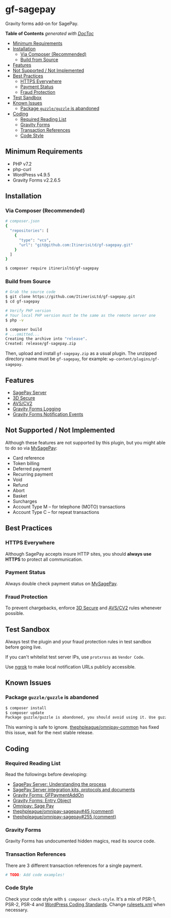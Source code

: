 # gf-sagepay

Gravity forms add-on for SagePay.

<!-- START doctoc generated TOC please keep comment here to allow auto update -->
<!-- DON'T EDIT THIS SECTION, INSTEAD RE-RUN doctoc TO UPDATE -->
**Table of Contents**  *generated with [DocToc](https://github.com/thlorenz/doctoc)*

- [Minimum Requirements](#minimum-requirements)
- [Installation](#installation)
  - [Via Composer (Recommended)](#via-composer-recommended)
  - [Build from Source](#build-from-source)
- [Features](#features)
- [Not Supported / Not Implemented](#not-supported--not-implemented)
- [Best Practices](#best-practices)
  - [HTTPS Everywhere](#https-everywhere)
  - [Payment Status](#payment-status)
  - [Fraud Protection](#fraud-protection)
- [Test Sandbox](#test-sandbox)
- [Known Issues](#known-issues)
  - [Package `guzzle/guzzle` is abandoned](#package-guzzleguzzle-is-abandoned)
- [Coding](#coding)
  - [Required Reading List](#required-reading-list)
  - [Gravity Forms](#gravity-forms)
  - [Transaction References](#transaction-references)
  - [Code Style](#code-style)

<!-- END doctoc generated TOC please keep comment here to allow auto update -->

## Minimum Requirements

- PHP v7.2
- php-curl
- WordPress v4.9.5
- Gravity Forms v2.2.6.5

## Installation

### Via Composer (Recommended)

```bash
# composer.json
{
  "repositories": [
    {
      "type": "vcs",
      "url": "git@github.com:ItinerisLtd/gf-sagepay.git"
    }
  ]
}
```

```bash
$ composer require itinerisltd/gf-sagepay
```

### Build from Source

```bash
# Grab the source code
$ git clone https://github.com/ItinerisLtd/gf-sagepay.git
$ cd gf-sagepay

# Verify PHP version
# Your local PHP version must be the same as the remote server one
$ php -v

$ composer build
# ...omitted...
Creating the archive into "release".
Created: release/gf-sagepay.zip
```

Then, upload and install `gf-sagepay.zip` as a usual plugin.
The unzipped directory name must be `gf-sagepay`, for example: `wp-content/plugins/gf-sagepay`.

## Features

- [SagePay Server](https://www.sagepay.co.uk/support/15/36/sage-pay-server-understanding-the-process)
- [3D Secure](https://www.sagepay.co.uk/support/12/36/3d-secure-explained)
- [AVS/CV2](https://www.sagepay.co.uk/support/28/36/activating-adding-avs/cv2-rules)
- [Gravity Forms Logging](https://docs.gravityforms.com/logging-and-debugging/)
- [Gravity Forms Notification Events](https://docs.gravityforms.com/gravity-forms-notification-events/)

## Not Supported / Not Implemented

Although these features are not supported by this plugin, but you might able to do so via [MySagePay](https://live.sagepay.com/mysagepay/login.msp):
- Card reference
- Token billing
- Deferred payment
- Recurring payment
- Void
- Refund
- Abort
- Basket
- Surcharges
- Account Type M – for telephone (MOTO) transactions
- Account Type C – for repeat transactions

## Best Practices

### HTTPS Everywhere

Although SagePay accepts insure HTTP sites, you should **always use HTTPS** to protect all communication.

### Payment Status

Always double check payment status on [MySagePay](https://live.sagepay.com/mysagepay/login.msp).

### Fraud Protection

To prevent chargebacks, enforce [3D Secure](https://www.sagepay.co.uk/support/12/36/3d-secure-explained) and [AVS/CV2](https://www.sagepay.co.uk/support/28/36/activating-adding-avs/cv2-rules) rules whenever possible.

## Test Sandbox

Always test the plugin and your fraud protection rules in test sandbox before going live.


If you can't whitelist test server IPs, use `protxross` as `Vendor Code`.


Use [ngrok](https://ngrok.com/) to make local notification URLs publicly accessible.

## Known Issues

### Package `guzzle/guzzle` is abandoned

```bash
$ composer install
$ composer update
Package guzzle/guzzle is abandoned, you should avoid using it. Use guzzlehttp/guzzle instead.
```

This warning is safe to ignore.
[thephpleague/omnipay-common](https://github.com/thephpleague/omnipay-common) has fixed this issue, wait for the next stable release.

## Coding

### Required Reading List

Read the followings before developing:

- [SagePay Server: Understanding the process](https://www.sagepay.co.uk/support/15/36/sage-pay-server-understanding-the-process)
- [SagePay Server integration kits, protocols and documents](https://www.sagepay.co.uk/support/find-an-integration-document/server-integration-documents)
- [Gravity Forms: GFPaymentAddOn](https://docs.gravityforms.com/gfpaymentaddon/)
- [Gravity Forms: Entry Object](https://docs.gravityforms.com/entry-object/)
- [Omnipay: Sage Pay](https://github.com/thephpleague/omnipay-sagepay)
- [thephpleague/omnipay-sagepay#45 (comment)](https://github.com/thephpleague/omnipay-sagepay/pull/45#issuecomment-150667423)
- [thephpleague/omnipay-sagepay#255 (comment)](https://github.com/thephpleague/omnipay/issues/255#issuecomment-90509446)

### Gravity Forms

Gravity Forms has undocumented hidden magics, read its source code.

### Transaction References

There are 3 different transaction references for a single payment.

```bash
# TODO: Add code examples!
```

### Code Style

Check your code style with `$ composer check-style`. It's a mix of PSR-1, PSR-2, PSR-4 and [WordPress Coding Standards](https://github.com/WordPress-Coding-Standards/WordPress-Coding-Standards).
Change [rulesets.xml](./rulesets.xml) when necessary.
